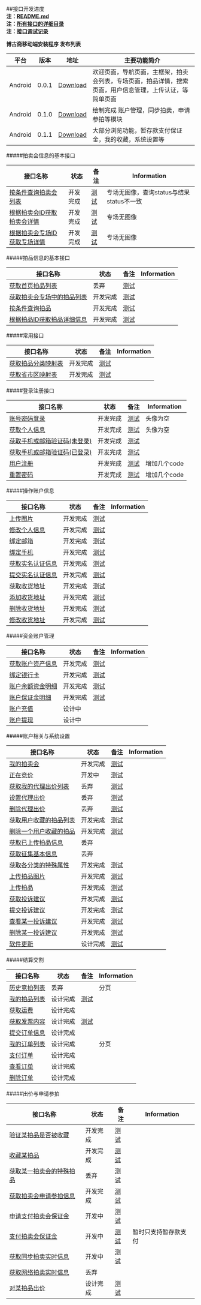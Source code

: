 ##接口开发进度  
**注：[README.md](README.md)**  
**注：[所有接口的详细目录](接口目录.md)**   
**注：[接口调试记录](接口调试记录.md)**  

**博古斋移动端安装程序 发布列表**

| 平台 | 版本 | 地址 | 主要功能简介 |
|------|------|------|--------------|
| Android |0.0.1|[Download](http://pan.baidu.com/s/1mgL1ra4)|欢迎页面，导航页面，主框架，拍卖会列表，专场页面，拍品详情，搜索页面，用户信息管理，上传认证，等简单页面 |
| Android |0.1.0|[Download](http://pan.baidu.com/s/1mgA9W5E)|绘制完成 账户管理，同步拍卖，申请参拍等模块 |
| Android |0.1.1|[Download](http://pan.baidu.com/s/1mg1i55m)|大部分浏览功能，暂存款支付保证金，我的收藏，系统设置等 |


#####拍卖会信息的基本接口

| 接口名称 | 状态 | 备注 | Information |
|----------|------|------|-----|
| [按条件查询拍卖会列表](首页/拍卖会信息相关接口.md) |开发完成| [测试](http://60.191.203.80/phones/pMainAction!getAuctionMainList.htm?status=预展中&type=同步)|专场无图像，查询status与结果status不一致|
| [根据拍卖会ID获取拍卖会详情](首页/拍卖会信息相关接口.md) |开发完成| [测试](http://60.191.203.80/phones/pMainAction!getAuctionMainById.htm?auctionMainId=145)|专场无图像|
| [根据拍卖会专场ID获取专场详情](首页/拍卖会信息相关接口.md) |开发完成| [测试](http://60.191.203.80/phones/pSessionAction!getAuctionSessionById.htm?auctionSessionId=172)|专场无图像 |

#####拍品信息的基本接口

| 接口名称 | 状态 | 备注 | Information |
|----------|------|------|-----|
| [获取首页拍品列表](首页/拍品信息相关接口.md) |丢弃|[测试](http://199.34.60.49/phones/pMainAction!getHomeAuctionMainList.htm?number=1)|  |
| [获取拍卖会专场中的拍品列表](首页/拍品信息相关接口.md) |开发完成| [测试](http://60.191.203.80/phones/pAuctionInfoAction!getAuctionInfoListBySessionId.htm?auctionSessionId=168)|  |
| [按条件查询拍品](首页/拍品信息相关接口.md) |开发完成| [测试](http://60.191.203.80/phones/pAuctionInfoAction!searchAuction.htm?auctionMainId=172&auctionSeesionId=175)| |
| [根据拍品ID获取拍品详细信息](首页/拍品信息相关接口.md) |开发完成| [测试](http://60.191.203.80/phones/pAuctionInfoAction!getAuctionInfoById.htm?auctionId=418586)| |

#####常用接口

| 接口名称 | 状态 | 备注 | Information |
|----------|------|------|-----|
| [获取拍品分类映射表](基本/常用列表获取.md#1) |开发完成|[测试](http://60.191.203.80/phones/pCommonAction!getAuctionTypeMap.htm)| |
| [获取省市区映射表](基本/常用列表获取.md#2) |开发完成|[测试](http://60.191.203.80/phones/pCommonAction!getAddressZoneMap.htm)| |

#####登录注册接口

| 接口名称 | 状态 | 备注 | Information |
|----------|------|------|-----|
|[账号密码登录](我/登录注册.md) |开发完成| [测试](http://60.191.203.80/phones/pClientInfoAction!login.htm?mobile=18018510339&password=123456)| 头像为空 |
|[获取个人信息](我/登录注册.md) |开发完成| [测试](http://60.191.203.80/phones/pClientInfoAction!getAccountInfo.htm?sessionid=6BF2301EAC5A5A220BBB4DB88656A4AC)| 头像为空  |
|[获取手机或邮箱验证码(未登录)](我/登录注册.md) |开发完成| [测试](http://60.191.203.80/phones/pLoginAction!getMobileCheckCode.htm?mobile=18616701071)| |
|[获取手机或邮箱验证码(已登录)](我/登录注册.md) |开发完成| [测试](http://60.191.203.80/phones/pLoginAction!getMobileCheckCode.htm?mobile=18616701071)| |
[用户注册](我/登录注册.md) |开发完成| [测试](http://60.191.203.80/phones/pLoginAction!register.htm?mobile=18018510339&password=123456&checkcode=23et)|增加几个code |
| [重置密码](我/登录注册.md) |开发完成|[测试](http://60.191.203.80/phones/pLoginAction!resetPwd.htm?checkcode=3i67&password=123890)|增加几个code |

#####操作账户信息

| 接口名称 | 状态 | 备注 | Information |
|----------|------|------|-----|
| [上传图片](我/个人信息操作.md) |开发完成| [测试](http://199.34.60.49/fileUploadAction!uploadImage.htm?type=当前头像)| |
| [修改个人信息](我/个人信息操作.md) |开发完成| [测试](http://60.191.203.80/phones/pClientInfoAction!setAccountInfo.htm?sessionid=6BF2301EAC5A5A220BBB4DB88656A4AC&nickname=hhhh) | |
| [绑定邮箱](我/个人信息操作.md) |开发完成| [测试](http://60.191.203.80/phones/pClientInfoAction!bindEmail.htm?sessionid=6BF2301EAC5A5A220BBB4DB88656A4AC&email=17717607229&checkCode=9087)||
| [绑定手机](我/个人信息操作.md) |开发完成| [测试](http://60.191.203.80/phones/pClientInfoAction!bindMobile.htm?sessionid=6BF2301EAC5A5A220BBB4DB88656A4AC&mobile=17717607229&checkCode=9087) ||
| [获取实名认证信息](我/实名认证.md) |开发完成|[测试](http://199.34.60.49/phones/pClientInfoAction!getAuthInfo.htm?sessionid=6BF2301EAC5A5A220BBB4DB88656A4AC)  | |
| [提交实名认证信息](我/实名认证.md) |开发完成| [测试](http://199.34.60.49/phones/pClientInfoAction!setAuthInfo.htm?sessionid=6BF2301EAC5A5A220BBB4DB88656A4AC&property=1&name=pppp&type=二代身份证&number=12212312) | |
| [获取收货地址](我/收货地址管理.md) |开发完成|[测试](http://199.34.60.49/phones/pClientInfoAction!getDeliveryAddress.htm?sessionid=6BF2301EAC5A5A220BBB4DB88656A4AC)  ||
| [添加收货地址](我/收货地址管理.md) |开发完成| [测试](http://199.34.60.49/phones/pClientInfoAction!addDeliveryAddress.htm?sessionid=6BF2301EAC5A5A220BBB4DB88656A4AC&receiver=linhui)| |
| [删除收货地址](我/收货地址管理.md) |开发完成| [测试](http://199.34.60.49/phones/pClientInfoAction!removeDeliveryAddress.htm?sessionid=6BF2301EAC5A5A220BBB4DB88656A4AC&addressId=1771)| |
| [修改收货地址](我/收货地址管理.md) |开发完成|[测试](http://199.34.60.49/phones/pClientInfoAction!updateDeliveryAddress.htm?sessionid=6BF2301EAC5A5A220BBB4DB88656A4AC&addressId=1771) | |

#####资金账户管理

| 接口名称 | 状态 | 备注 | Information |
|----------|------|------|-----|
| [获取账户资产信息](我/资金账户管理.md#0) |开发完成| [测试](http://test.shbgz.com/phones/pClientInfoAction!getCapitalInfo.htm?sessionid=6BF2301EAC5A5A220BBB4DB88656A4AC)| |
| [绑定银行卡](我/资金账户管理.md#1) |开发完成|[测试](http://199.34.60.49/phones/pClientInfoAction!bindBankCard.htm?sessionid=6BF2301EAC5A5A220BBB4DB88656A4AC&bankId=39441234123412) | |
| [账户余额资金明细](我/资金账户管理.md#2) |开发完成|[测试](http://199.34.60.49/phones/pClientInfoAction!getBalanceDetail.htm?sessionid=6BF2301EAC5A5A220BBB4DB88656A4AC&bankId=39441234123412)||
| [账户保证金明细](我/资金账户管理.md#3) |开发完成|[测试](http://199.34.60.49/phones/pClientInfoAction!getBailDetail.htm?sessionid=6BF2301EAC5A5A220BBB4DB88656A4AC)||
| [账户充值](我/资金账户管理.md#4) |设计中|||
| [账户提现](我/资金账户管理.md#5) |设计中|||

#####账户相关与系统设置

| 接口名称 | 状态 | 备注 | Information |
|----------|------|------|-----|
| [我的拍卖会](我/我的拍卖会管理.md) |开发完成| [测试](http://60.191.203.80/phones/pAuctionUserAction!getMyAuctionMainList.htm?sessionid=DB4DA328F95AA28AED2035F3B3BF163A&status=已结束)| |
| [正在竞价](我/正在竞价管理.md) |开发中|[测试](http://60.191.203.80/phones/pClientInfoAction!getBiddingLotList.htm?sessionid=7FC41EB4F264FBBF68285D6FF4AFBBB0) | |
| [获取我的代理出价列表](我/代理出价管理.md) |丢弃|[测试](http://60.191.203.80/phones/pAuctionUserAction!getAuctionProxyList.htm?sessionid=F6B03CEF8162A4BFF7E38A34CF120412&status=0)|  |
| [设置代理出价](我/代理出价管理.md) |丢弃|[测试](http://199.34.60.49/phones/pAuctionUserAction!setAuctionProxyPrice.htm?sessionid=6BF2301EAC5A5A220BBB4DB88656A4AC&auctionId=418617&useProxy=1$proxyPrice=1000)||
| [删除代理出价](我/代理出价管理.md) |丢弃| [测试](http://199.34.60.49/phones/pAuctionUserAction!removeAuctionProxyPrice.htm?sessionid=6BF2301EAC5A5A220BBB4DB88656A4AC&auctionId=418617)||
| [获取用户收藏的拍品列表](我/我的收藏.md) |开发完成|  [测试](test.shbgz.com/phones/pClientStowAction!getCollectedAuctionList.htm?sessionid=6BF2301EAC5A5A220BBB4DB88656A4AC&status=) | |
| [删除一个用户收藏的拍品](我/我的收藏.md) |开发完成| [测试](http://199.34.60.49/phones/pClientStowAction!removeCollectedAuction.htm?sessionid=6BF2301EAC5A5A220BBB4DB88656A4AC&auctionId=418617)||
| [获取已上传拍品信息](我/上传拍品.md#1) |丢弃| ||
| [获取征集基本信息](我/上传拍品.md#4) |丢弃| ||
| [获取各分类的特殊属性](我/上传拍品.md#3) |开发完成| [测试](http://test.shbgz.com/phones/pCommonAction!getSpecialAttrByClass.htm?sessionid=6BF2301EAC5A5A220BBB4DB88656A4AC) ||
| [上传拍品图片](我/上传拍品.md#2) |开发完成|[测试](http://test.shbgz.com/fileUploadAction!uploadAuctionImage.htm?sessionid=6BF2301EAC5A5A220BBB4DB88656A4AC&fileStr=aswe) ||
| [上传拍品](我/上传拍品.md#5) |开发完成|[测试](http://test.shbgz.com/phones/pAuctionInfoAction!uploadAuction.htm?sessionid=6BF2301EAC5A5A220BBB4DB88656A4AC) ||
| [获取投诉建议](我/投诉建议.md#1) |开发完成| [测试](http://test.shbgz.com/phones/pProposeAction!getAdviceList.htm?sessionid=6BF2301EAC5A5A220BBB4DB88656A4AC) |  | 
| [提交投诉建议](我/投诉建议.md#2) |开发完成| [测试](http://test.shbgz.com/phones/pProposeAction!uploadAdvice.htm?sessionid=6BF2301EAC5A5A220BBB4DB88656A4AC&orderId=111) | |
| [查看某一投诉建议](我/投诉建议.md#3) |开发完成| [测试](http://test.shbgz.com/phones/pProposeAction!lookAdviceById.htm?sessionid=6BF2301EAC5A5A220BBB4DB88656A4AC&id=1) | | 
| [删除某一投诉建议](我/投诉建议.md#4) |开发完成| [测试](http://test.shbgz.com/phones/pProposeAction!removeAdviceById.htm?sessionid=6BF2301EAC5A5A220BBB4DB88656A4AC&id=1) | |
|[软件更新](我/系统设置.md)|设计完成|[测试](http://test.shbgz.com/uploadDownAction!checkVersion.htm )| |

#####结算交割

| 接口名称 | 状态 | 备注 | Information |
|----------|------|------|-----|
|[历史竞拍列表](我/结算交割.md#1)|丢弃| |分页 |
|[我的拍品列表](我/结算交割.md#2)|设计完成| [测试](http://test.shbgz.com/phones/pTraceAction!getMyAuctionList.htm?sessionid=64D3312C13729F6225555E064BE57EB4)| |
|[获取运费](我/结算交割.md#3-1)|设计完成| | |
|[获取发票内容](我/结算交割.md#3-2)|设计完成|[测试](http://test.shbgz.com/phones/pTraceAction!getInvoiceContent.htm?sessionid=64D3312C13729F6225555E064BE57EB4) | |
|[提交订单信息](我/结算交割.md#4)|设计完成| | |
|[我的订单列表](我/结算交割.md#5) |设计完成| | 分页 |
|[支付订单](我/结算交割.md#6)|设计完成| | |
|[查看订单](我/结算交割.md#7)|设计完成| | ||
|[删除订单](我/结算交割.md#8)|设计完成| | |

#####出价与申请参拍

| 接口名称 | 状态 | 备注 | Information |
|----------|------|------|-----|
| [验证某拍品是否被收藏](拍卖大厅/收藏某拍品.md)|开发完成| [测试](http://199.34.60.49/phones/pCommonAction!checkAuctionIsCollected.htm?sessionid=6BF2301EAC5A5A220BBB4DB88656A4AC&auctionId=418617)| |
| [收藏某拍品](拍卖大厅/收藏某拍品.md)|开发完成| [测试](http://199.34.60.49/phones/pCommonAction!collectAuction.htm?sessionid=6BF2301EAC5A5A220BBB4DB88656A4AC&auctionId=418617)| |
| [获取某一拍卖会的特殊拍品](拍卖大厅/申请参拍相关接口.md#1)|丢弃| [测试](http://test.shbgz.com/phones/pAuctionInfoAction!getSpecialAuctionMainListById.htm?auctionMainId=144)| |
| [获取拍卖会申请参拍信息](拍卖大厅/申请参拍相关接口.md#2)|开发完成| [测试](http://test.shbgz.com/phones/pJoinMainAction!getApplyInfoById.htm?auctionMainId=144&sessionid=6BF2301EAC5A5A220BBB4DB88656A4AC)| |
| [申请支付拍卖会保证金](拍卖大厅/申请参拍相关接口.md#3)|开发中| [测试](http://test.shbgz.com/phones/pTraceAction!askPayDeposit.htm?auctionMainId=144&sessionid=6BF2301EAC5A5A220BBB4DB88656A4AC&auctionId=23243)| |
| [支付拍卖会保证金](拍卖大厅/申请参拍相关接口.md#4)|开发中|[测试](http://test.shbgz.com/phones/pTraceAction!payDeposit.htm?auctionMainId=144&sessionid=6BF2301EAC5A5A220BBB4DB88656A4AC&auctionId=23243&type=1&bankNo=) |暂时只支持暂存款支付|
| [获取同步拍卖实时信息](拍卖大厅/申请参拍相关接口.md#5)|开发中| [测试](http://test.shbgz.com/phones/pSynchronizationAction!getBothAuctionBiddingInfo.htm?auctionMainId=144)| |
| [获取网络拍卖实时信息](拍卖大厅/申请参拍相关接口.md#6)|丢弃| | |
| [对某拍品出价](拍卖大厅/申请参拍相关接口.md#7)|设计完成|[测试](http://test.shbgz.com/phones/pSynchronizationAction!biddingLot.htm?auctionMainId=144) | |



